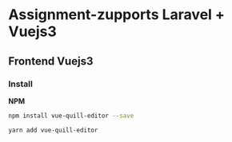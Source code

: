 # Assignment-zupports Laravel + Vuejs3 

## Frontend Vuejs3 

### Install

**NPM**

``` bash
npm install vue-quill-editor --save
```
```bash
yarn add vue-quill-editor
```
